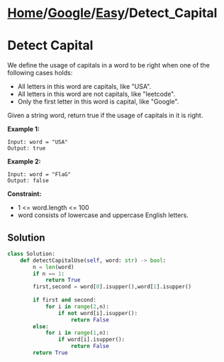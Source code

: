 # [Home](./../..)/[Google](./..)/[Easy](./)/Detect_Capital
<h1>Detect Capital</h1>

<p>
We define the usage of capitals in a word to be right when one of the following cases holds:
</p>

- All letters in this word are capitals, like "USA".
- All letters in this word are not capitals, like "leetcode".
- Only the first letter in this word is capital, like "Google".

<p>
Given a string word, return true if the usage of capitals in it is right.
</p>

<b>Example 1:</b>

    Input: word = "USA"
    Output: true
    
<b>Example 2:</b>

    Input: word = "FlaG"
    Output: false

<b>Constraint:</b>

- 1 <= word.length <= 100
- word consists of lowercase and uppercase English letters.

<h2>Solution</h2>

```python
class Solution:
    def detectCapitalUse(self, word: str) -> bool:
        n = len(word)
        if n == 1:
            return True
        first,second = word[0].isupper(),word[1].isupper()
        
        if first and second:
            for i in range(2,n):
                if not word[i].isupper():
                    return False
        else:
            for i in range(1,n):
                if word[i].isupper():
                    return False
        return True
```
